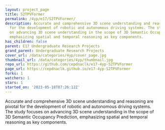 ```yaml
---
layout: project_page
title: S2TPVFormer
permalink: /4yp/e17/S2TPVFormer/
description: Accurate and comprehensive 3D scene understanding and reasoning are pivotal
  for the development of robotic and autonomous driving systems. The study focuses
  on advancing 3D scene understanding in the scope of 3D Semantic Occupancy Prediction,
  emphasizing spatial and temporal reasoning as key components.
has_children: false
parent: E17 Undergraduate Research Projects
grand_parent: Undergraduate Research Projects
cover_url: /data/categories/4yp/cover_page.jpg
thumbnail_url: /data/categories/4yp/thumbnail.jpg
repo_url: https://github.com/cepdnaclk/e17-4yp-S2TPVFormer
page_url: https://cepdnaclk.github.io/e17-4yp-S2TPVFormer
forks: 1
watchers: 1
stars: 1
started_on: '2023-05-18T07:26:12Z'
---
```


Accurate and comprehensive 3D scene understanding and reasoning are pivotal for the development of robotic and autonomous driving systems. The study focuses on advancing 3D scene understanding in the scope of 3D Semantic Occupancy Prediction, emphasizing spatial and temporal reasoning as key components.